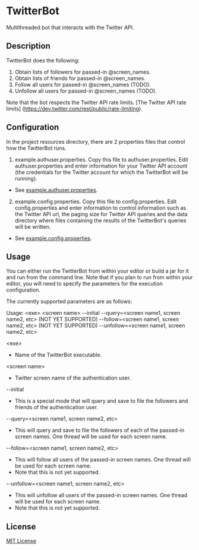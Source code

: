 # TwitterBot
Multithreaded bot that interacts with the Twitter API.

## Description

TwitterBot does the following:

1. Obtain lists of followers for passed-in @screen_names.
2. Obtain lists of friends for passed-in @screen_names.
3. Follow all users for passed-in @screen_names (TODO).
4. Unfollow all users for passed-in @screen_names (TODO).

Note that the bot respects the Twitter API rate limits.  [The Twitter API rate limits] (https://dev.twitter.com/rest/public/rate-limiting).

## Configuration

In the project resources directory, there are 2 properties files that control how the TwitterBot runs.  

1. example.authuser.properties.  Copy this file to authuser.properties.  Edit authuser.properties and enter information for your Twitter API account (the credentials for the Twitter account for which the TwitterBot will be running).  
  * See [example.authuser.properties](../blob/master/resources/example.authuser.properties). 

2. example.config.properties.  Copy this file to config.properties.  Edit config.properties and enter information to control information such as the Twitter API url, the paging size for Twitter API queries and the data directory where files containing the results of the TwitterBot's queries will be written. 
  * See [example.config.properties](../blob/master/resources/example.config.properties). 

## Usage

You can either run the TwitterBot from within your editor or build a jar for it and run from the command line.  Note that if you plan to run from within your editor, you will need to specify the parameters for the execution configuration.

The currently supported parameters are as follows:

Usage: \<exe\> \<screen name\>
        --initial
        --query=\<screen name1, screen name2, etc\>
        (NOT YET SUPPORTED) --follow=\<screen name1, screen name2, etc\>
        (NOT YET SUPPORTED) --unfollow=\<screen name1, screen name2, etc\>

\<exe\> 
 * Name of the TwitterBot executable.
 
\<screen name\>
 * Twitter screen name of the authentication user.

--initial
  * This is a special mode that will query and save to file the followers and friends of the authentication user.
  
--query=\<screen name1, screen name2, etc\>
  * This will query and save to file the followers of each of the passed-in screen names.  One thread will be used for each screen name.  
  
--follow=\<screen name1, screen name2, etc\>
  * This will follow all users of the passed-in screen names.  One thread will be used for each screen name.
  * Note that this is not yet supported.

--unfollow=\<screen name1, screen name2, etc\>
  * This will unfollow all users of the passed-in screen names.  One thread will be used for each screen name.
  * Note that this is not yet supported.
  
## License

[MIT License](../blob/master/LICENSE)


